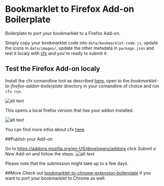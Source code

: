 # Bookmarklet to Firefox Add-on Boilerplate

Boilerplate to port your bookmarklet to a Firefox Add-on.

Simply copy your bookmarklet code into `data/bookmarklet-code.js`, update the icons in `data/images/`, update the other metadata in `package.json` and test it localy with [cfx](https://developer.mozilla.org/en-US/Add-ons/SDK/Tutorials/Installation) and you're ready to submit it.



## Test the Firefox Add-on localy

Install the cfx comandline tool as described [here](https://developer.mozilla.org/en-US/Add-ons/SDK/Tutorials/Installation), open to the _bookmarklet-to-firefox-addon-boilerplate_ directory in your comandline of choice and run `cfx run`.

![alt text](https://raw.githubusercontent.com/micmro/bookmarklet-to-firefox-addon-boilerplate/gh-pages/images/start-cfx.png "comandline output when starting cfx")

This opens a local firefox version that has your addon installed.

![alt text](https://raw.githubusercontent.com/micmro/bookmarklet-to-firefox-addon-boilerplate/gh-pages/images/test-add-on.png "screenshot of add-on in test browser")

You can find more infos about cfx [here](https://developer.mozilla.org/en-US/Add-ons/SDK/Tutorials/Getting_started).


##Publish your Add-on

Go to https://addons.mozilla.org/en-US/developers/addons click _Submit a New Add-on_ and follow the steps.
![alt text](https://raw.githubusercontent.com/micmro/bookmarklet-to-firefox-addon-boilerplate/gh-pages/images/submit-new-add-on.png "screenshot of submit button")

Please note that the submission might take up to a few days.


##More
Check out [bookmarklet-to-chrome-extension-boilerplate](https://github.com/micmro/bookmarklet-to-chrome-extension-boilerplate) if you want to port your bookmarklet to Chrome as well.